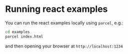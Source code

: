 # Running react examples

You can run the react examples locally using `parcel`, e.g.:

```sh
cd examples
parcel index.html
```

and then opening your browser at `http://localhost:1234`
